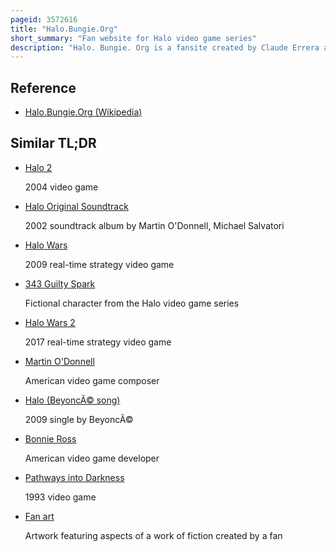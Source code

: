 ```yaml
---
pageid: 3572616
title: "Halo.Bungie.Org"
short_summary: "Fan website for Halo video game series"
description: "Halo. Bungie. Org is a fansite created by Claude Errera and two Associates in 1999 as a News Site for the Bungie Video Game Halo Combat evolved. The Site was started by Blam in 1999. Bungie. Org based on the Project's Development Name before it was called Halo. The Site covers all Halo Properties and Posts Game News, Rumors, and fan Art and Videos."
---
```


## Reference

- [Halo.Bungie.Org (Wikipedia)](https://en.wikipedia.org/?curid=3572616)

## Similar TL;DR

- [Halo 2](/tldr/en/halo-2)

  2004 video game

- [Halo Original Soundtrack](/tldr/en/halo-original-soundtrack)

  2002 soundtrack album by Martin O'Donnell, Michael Salvatori

- [Halo Wars](/tldr/en/halo-wars)

  2009 real-time strategy video game

- [343 Guilty Spark](/tldr/en/343-guilty-spark)

  Fictional character from the Halo video game series

- [Halo Wars 2](/tldr/en/halo-wars-2)

  2017 real-time strategy video game

- [Martin O'Donnell](/tldr/en/martin-odonnell)

  American video game composer

- [Halo (BeyoncÃ© song)](/tldr/en/halo-beyonce-song)

  2009 single by BeyoncÃ©

- [Bonnie Ross](/tldr/en/bonnie-ross)

  American video game developer

- [Pathways into Darkness](/tldr/en/pathways-into-darkness)

  1993 video game

- [Fan art](/tldr/en/fan-art)

  Artwork featuring aspects of a work of fiction created by a fan
